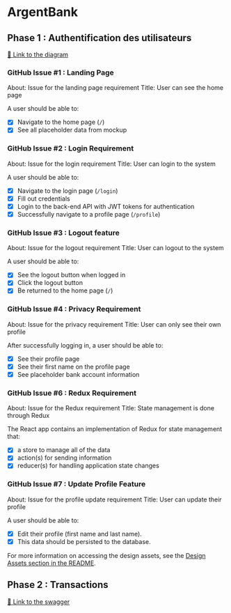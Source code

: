 # ArgentBank

## Phase 1 : Authentification des utilisateurs

[🔗 Link to the diagram](https://whimsical.com/p13-argentbank-UA4DHcxfiPnT2KLcr4ySxx)

### GitHub Issue #1 : Landing Page

About: Issue for the landing page requirement
Title: User can see the home page

A user should be able to:

- [x] Navigate to the home page (`/`)
- [x] See all placeholder data from mockup

### GitHub Issue #2 : Login Requirement

About: Issue for the login requirement
Title: User can login to the system

A user should be able to:

- [x] Navigate to the login page (`/login`)
- [x] Fill out credentials
- [x] Login to the back-end API with JWT tokens for authentication
- [x] Successfully navigate to a profile page (`/profile`)

### GitHub Issue #3 : Logout feature

About: Issue for the logout requirement
Title: User can logout to the system

A user should be able to:

- [x] See the logout button when logged in
- [x] Click the logout button
- [x] Be returned to the home page (`/`)

### GitHub Issue #4 : Privacy Requirement

About: Issue for the privacy requirement
Title: User can only see their own profile

After successfully logging in, a user should be able to:

- [x] See their profile page
- [x] See their first name on the profile page
- [x] See placeholder bank account information

### GitHub Issue #6 : Redux Requirement

About: Issue for the Redux requirement
Title: State management is done through Redux

The React app contains an implementation of Redux for state management that:

- [x] a store to manage all of the data
- [x] action(s) for sending information
- [x] reducer(s) for handling application state changes

### GitHub Issue #7 : Update Profile Feature

About: Issue for the profile update requirement
Title: User can update their profile

A user should be able to:

- [x] Edit their profile (first name and last name). 
- [x] This data should be persisted to the database.

For more information on accessing the design assets, see the [Design Assets section in the README](https://github.com/OpenClassrooms-Student-Center/Project-10-Bank-API#design-assets).

## Phase 2 : Transactions

[🔗 Link to the swagger](https://editor.swagger.io/)